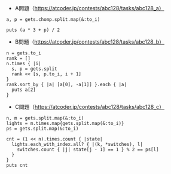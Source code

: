 - A問題（https://atcoder.jp/contests/abc128/tasks/abc128_a）

```
a, p = gets.chomp.split.map(&:to_i)

puts (a * 3 + p) / 2
```

- B問題（https://atcoder.jp/contests/abc128/tasks/abc128_b）
```
n = gets.to_i
rank = []
n.times { |i|
  s, p = gets.split
  rank << [s, p.to_i, i + 1]
}
rank.sort_by { |a| [a[0], -a[1]] }.each { |a|
  puts a[2]
}
```

- C問題（https://atcoder.jp/contests/abc128/tasks/abc128_c）
```
n, m = gets.split.map(&:to_i)
lights = m.times.map{gets.split.map(&:to_i)}
ps = gets.split.map(&:to_i)

cnt = (1 << n).times.count { |state|
  lights.each_with_index.all? { |(k, *switches), l|
    switches.count { |j| state[j - 1] == 1 } % 2 == ps[l]
  }
}
puts cnt
```
